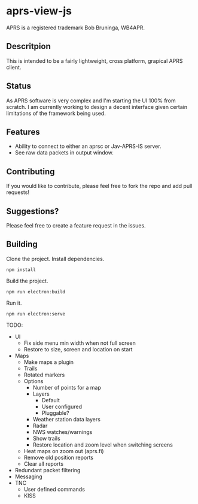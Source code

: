 # aprs-view-js

APRS is a registered trademark Bob Bruninga, WB4APR.

## Descritpion
This is intended to be a fairly lightweight, cross platform, grapical APRS client.

## Status
As APRS software is very complex and I'm starting the UI 100% from scratch.  I am currently working to design a decent interface given certain limitations of the framework being used.

## Features
* Ability to connect to either an aprsc or Jav-APRS-IS server.
* See raw data packets in output window.

## Contributing
If you would like to contribute, please feel free to fork the repo and add pull requests!

## Suggestions?
Please feel free to create a feature request in the issues.

## Building
Clone the project.
Install dependencies.
```
npm install
```

Build the project.
```
npm run electron:build
```

Run it.
```
npm run electron:serve
```

TODO:
* UI
    * Fix side menu min width when not full screen
    * Restore to size, screen and location on start
* Maps
    * Make maps a plugin
    * Trails
    * Rotated markers
    * Options
        * Number of points for a map
        * Layers
            * Default
            * User configured
            * Pluggable?
        * Weather station data layers
        * Radar
        * NWS watches/warnings
        * Show trails
        * Restore location and zoom level when switching screens
    * Heat maps on zoom out (aprs.fi)
    * Remove old position reports
    * Clear all reports
* Redundant packet filtering
* Messaging
* TNC
    * User defined commands
    * KISS